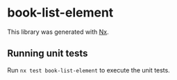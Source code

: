 # book-list-element

This library was generated with [Nx](https://nx.dev).

## Running unit tests

Run `nx test book-list-element` to execute the unit tests.

